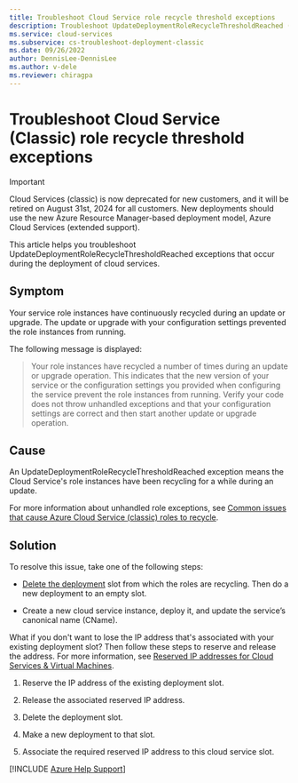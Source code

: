 ```yaml
---
title: Troubleshoot Cloud Service role recycle threshold exceptions
description: Troubleshoot UpdateDeploymentRoleRecycleThresholdReached (role recycle threshold) exceptions in Azure Cloud Service (classic).
ms.service: cloud-services
ms.subservice: cs-troubleshoot-deployment-classic
ms.date: 09/26/2022
author: DennisLee-DennisLee
ms.author: v-dele
ms.reviewer: chiragpa
---
```

# Troubleshoot Cloud Service (Classic) role recycle threshold exceptions

> [!IMPORTANT]
> Cloud Services (classic) is now deprecated for new customers, and it will be retired on August 31st, 2024 for all customers. New deployments should use the new Azure Resource Manager-based deployment model, Azure Cloud Services (extended support).

This article helps you troubleshoot UpdateDeploymentRoleRecycleThresholdReached exceptions that occur during the deployment of cloud services.

## Symptom

Your service role instances have continuously recycled during an update or upgrade. The update or upgrade with your configuration settings prevented the role instances from running.

The following message is displayed:

> Your role instances have recycled a number of times during an update or upgrade operation. This indicates that the new version of your service or the configuration settings you provided when configuring the service prevent the role instances from running. Verify your code does not throw unhandled exceptions and that your configuration settings are correct and then start another update or upgrade operation.

## Cause

An UpdateDeploymentRoleRecycleThresholdReached exception means the Cloud Service's role instances have been recycling for a while during an update.

For more information about unhandled role exceptions, see [Common issues that cause Azure Cloud Service (classic) roles to recycle](/azure/cloud-services/cloud-services-troubleshoot-common-issues-which-cause-roles-recycle).

## Solution

To resolve this issue, take one of the following steps:

- [Delete the deployment](/previous-versions/azure/virtual-network/virtual-networks-reserved-public-ip#remove-a-reserved-ip-from-a-running-deployment) slot from which the roles are recycling. Then do a new deployment to an empty slot.

- Create a new cloud service instance, deploy it, and update the service’s canonical name (CName).

What if you don't want to lose the IP address that's associated with your existing deployment slot? Then follow these steps to reserve and release the address. For more information, see [Reserved IP addresses for Cloud Services & Virtual Machines](https://azure.microsoft.com/blog/reserved-ip-addresses/).

1. Reserve the IP address of the existing deployment slot.

1. Release the associated reserved IP address.

1. Delete the deployment slot.

1. Make a new deployment to that slot.

1. Associate the required reserved IP address to this cloud service slot.

[!INCLUDE [Azure Help Support](../../includes/azure-help-support.md)]
